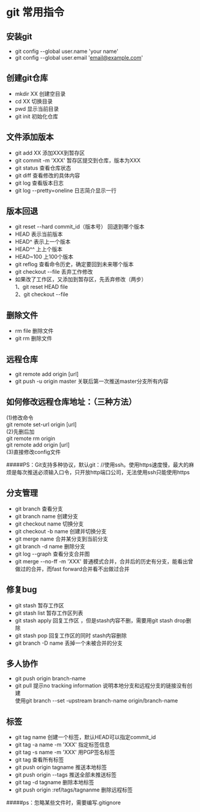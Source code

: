 git 常用指令
=====
安装git
----
- git config --global user.name 'your name'
- git config --global user.email 'email@example.com'

创建git仓库
----
- mkdir XX 创建空目录
- cd XX 切换目录
- pwd 显示当前目录
- git init 初始化仓库

文件添加版本
---
- git add XX 添加XXX到暂存区
- git commit -m 'XXX' 暂存区提交到仓库，版本为XXX
- git status 查看仓库状态
- git diff 查看修改的具体内容
- git log 查看版本日志
- git log --pretty=oneline 日志简介显示一行
 
版本回退
---
- git reset --hard commit_id（版本号） 回退到哪个版本
- HEAD 表示当前版本
- HEAD^ 表示上一个版本
- HEAD^^ 上上个版本
- HEAD~100 上100个版本
- git reflog 查看命令历史，确定要回到未来哪个版本
- git checkout --file 丢弃工作修改
- 如果改了工作区，又添加到暂存区，先丢弃修改（两步） <br>
        1、git reset HEAD file <br>
        2、git checkout --file
        
删除文件
----
- rm file 删除文件
- git rm 删除文件

远程仓库
----
- git remote add origin [url]
- git push -u origin master 关联后第一次推送master分支所有内容

如何修改远程仓库地址：（三种方法）
---
(1)修改命令<br>
     git remote set-url origin [url]  <br>
(2)先删后加<br>
git remote rm origin <br>
git remote add origin [url]  <br>
(3)直接修改config文件

#####PS：Git支持多种协议，默认git：//使用ssh。使用https速度慢，最大的麻烦是每次推送必须输入口令，只开放http端口公司，无法使用ssh只能使用https

分支管理
----
- git branch 查看分支
- git branch name 创建分支
- git checkout name 切换分支
- git checkout -b name 创建并切换分支
- git merge name 合并某分支到当前分支
- git branch -d name 删除分支
- git log --graph 查看分支合并图
- git merge --no-ff -m 'XXX' 普通模式合并，合并后的历史有分支，能看出曾做过的合并，而fast forward合并看不出做过合并

修复bug
---
- git stash 暂存工作区
- git stash list 暂存工作区列表
- git stash apply 回复工作区 ，但是stash内容不删，需要用git stash drop删除
- git stash pop 回复工作区的同时 stash内容删除
- git branch -D name 丢掉一个未被合并的分支

多人协作
----
- git push origin branch-name
- git pull 提示no tracking information 说明本地分支和远程分支的链接没有创建<br>
   使用git branch --set -upstream branch-name origin/branch-name
   
标签
-----
- git tag name 创建一个标签，默认HEAD可以指定commit_id
- git tag -a name -m 'XXX' 指定标签信息
- git tag -s name -m 'XXX' 用PGP签名标签
- git tag 查看所有标签
- git push origin tagname 推送本地标签
- git push origin --tags 推送全部未推送标签
- git tag -d tagname 删除本地标签
- git push origin :ref/tags/tagnanme 删除远程标签

#####ps：忽略某些文件时，需要编写.gitignore

